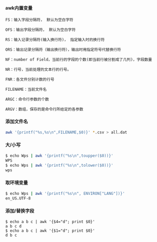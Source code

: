 #### awk内置变量



```
FS：输入字段分隔符， 默认为空白字符

OFS：输出字段分隔符， 默认为空白字符

RS：输入记录分隔符(输入换行符)， 指定输入时的换行符

ORS：输出记录分隔符（输出换行符），输出时用指定符号代替换行符

NF：number of Field，当前行的字段的个数(即当前行被分割成了几列)，字段数量

NR：行号，当前处理的文本行的行号。

FNR：各文件分别计数的行号

FILENAME：当前文件名

ARGC：命令行参数的个数

ARGV：数组，保存的是命令行所给定的各参数
```

#### 添加文件名

```bash
awk '{printf("%s,%s\n",FILENAME,$0)}' *.csv > all.dat
```

#### 大/小写

```bash
$ echo Wps | awk '{printf("%s\n",toupper($0))}'
WPS
$ echo Wps | awk '{printf("%s\n",tolower($0))}'
wps
```

#### 取环境变量

```bash
$ echo Wps | awk '{printf("%s\n", ENVIRON["LANG"])}'
en_US.UTF-8
```

#### 添加/替换字段

```basj
$ echo a b c | awk '{$4="d"; print $0}'
a b c d
$ echo a b c | awk '{$1="d"; print $0}'
d b c
```